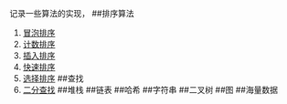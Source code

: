 记录一些算法的实现，
##排序算法
1. [冒泡排序](./sort/bubbleSort.go)
2. [计数排序](./sort/countSort.go)
3. [插入排序](./sort/insertionSort.go)
4. [快速排序](./sort/quickSort.go)
5. [选择排序](./sort/selectionSort.go)
##查找
1. [二分查找](./search/binarySearch.go)
##堆栈
##链表
##哈希
##字符串
##二叉树
##图
##海量数据
